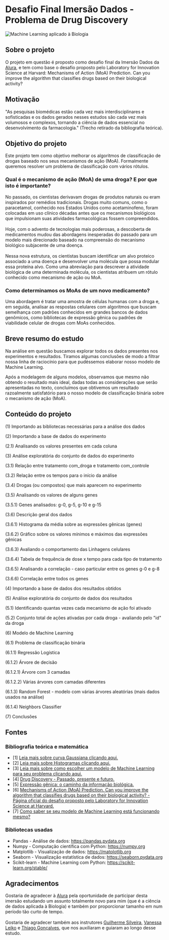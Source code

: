# Desafio Final Imersão Dados - Problema de Drug Discovery
![Machine Learning aplicado à Biologia](https://github.com/coderleonardo/imersao-dados-desafio-final/blob/main/Notebooks/Machine%20Learning%20aplicado%20%C3%A0%20Biologia.jpg?raw=true)

## Sobre o projeto
O projeto em questão é proposto como desafio final da Imersão Dados da [Alura](https://www.alura.com.br), e tem como base o desafio proposto pelo Laboratory for Innovation Science at Harvard: Mechanisms of Action (MoA) Prediction. Can you improve the algorithm that classifies drugs based on their biological activity?

## Motivação
"As pesquisas biomédicas estão cada vez mais interdisciplinares e sofisticadas e os dados gerados nesses estudos são cada vez mais volumosos e complexos, tornando a ciência de dados essencial no desenvolvimento da farmacologia." (Trecho retirado da bibliografia teórica).

## Objetivo do projeto
Este projeto tem como objetivo melhorar os algoritmos de classificação de drogas baseado nos seus mecanismos de ação (MoA). Formalmente queremos resolver um problema de classificação com vários rótulos.

### Qual é o mecanismo de ação (MoA) de uma droga? E por que isto é importante?

No passado, os cientistas derivavam drogas de produtos naturais ou eram inspirados por remédios tradicionais. Drogas muito comuns, como o paracetamol, conhecido nos Estados Unidos como acetaminofeno, foram colocadas em uso clínico décadas antes que os mecanismos biológicos que impulsionam suas atividades farmacológicas fossem compreendidos. 
<br><br>
Hoje, com o advento de tecnologias mais poderosas, a descoberta de medicamentos mudou das abordagens inesperadas do passado para um modelo mais direcionado baseado na compreensão do mecanismo biológico subjacente de uma doença. 
<br><br>
Nessa nova estrutura, os cientistas buscam identificar um alvo proteico associado a uma doença e desenvolver uma molécula que possa modular essa proteína alvo. Como uma abreviação para descrever a atividade biológica de uma determinada molécula, os cientistas atribuem um rótulo conhecido como mecanismo de ação ou MoA.

### Como determinamos os MoAs de um novo medicamento?

Uma abordagem é tratar uma amostra de células humanas com a droga e, em seguida, analisar as respostas celulares com algoritmos que buscam semelhança com padrões conhecidos em grandes bancos de dados genômicos, como bibliotecas de expressão gênica ou padrões de viabilidade celular de drogas com MoAs conhecidos.

## Breve resumo do estudo

Na análise em questão buscamos explorar todos os dados presentes nos experimentos e resultados. Tiramos algumas conclusões de modo a filtrar nossa linha de raciocínio para que pudéssemos elaborar nosso modelo de Machine Learning.

Após a modelagem de alguns modelos, observamos que mesmo não obtendo o resultado mais ideal, dadas todas as considerações que serão apresentadas no texto, concluímos que obtivemos um resultado razoalmente satisfatório para o nosso modelo de classificação binária sobre o mecanismo de ação (MoA).

## Conteúdo do projeto
(1) Importando as bibliotecas necessárias para a análise dos dados

(2) Importando a base de dados do experimento

(2.1) Analisando os valores presentes em cada coluna

(3) Análise exploratória do conjunto de dados do experimento

(3.1) Relação entre tratamento com_droga e tratamento com_controle

(3.2) Relação entre os tempos para o início da análise

(3.4) Drogas (ou compostos) que mais aparecem no experimento

(3.5) Analisando os valores de alguns genes

(3.5.1) Genes analisados: g-0, g-5, g-10 e g-15

(3.6) Descrição geral dos dados

(3.6.1) Histograma da média sobre as expressões gênicas (genes)

(3.6.2) Gráfico sobre os valores mínimos e máximos das expressões gênicas

(3.6.3) Avaliando o comportamento das Linhagens celulares

(3.6.4) Tabela de frequência de dose x tempo para cada 
tipo de tratamento

(3.6.5) Analisando a correlação - caso particular entre os genes g-0 e g-8

(3.6.6) Correlação entre todos os genes

(4) Importando a base de dados dos resultados obtidos

(5) Análise exploratória do conjunto de dados dos resultados

(5.1) Identificando quantas vezes cada mecanismo de ação foi ativado

(5.2) Conjunto total de ações ativadas por cada droga - avaliando pelo "id" da droga

(6) Modelo de Machine Learning

(6.1) Problema de classificação binária

(6.1.1) Regressão Logística

(6.1.2) Árvore de decisão

(6.1.2.1) Árvore com 3 camadas

(6.1.2.2) Várias árvores com camadas diferentes

(6.1.3) Random Forest - modelo com várias árvores aleatórias (mais dados usados na análise)

(6.1.4) Neighbors Classifier

(7) Conclusões

## Fontes
### Bibliografia teórica e matemática
  * [1] [Leia mais sobre curva Gaussiana clicando aqui.](https://www.inf.ufsc.br/~andre.zibetti/probabilidade/normal.html)
  * [2] [Leia mais sobre Histogramas clicando aqui.](https://www.alura.com.br/artigos/o-que-e-um-histograma?utm_source=gnarus&utm_medium=timeline)
  * [3] [Leia mais sobre como escolher um modelo de Machine Learning para seu problema clicando aqui.](https://scikit-learn.org/stable/tutorial/machine_learning_map/index.html)
  * [4] [Drug Discovery - Passado, presente e futuro.](https://docs.google.com/document/d/10EhrQBChlyYIcff3to7PrCQi5HcNk2r-zd2ZCKPtcz8/edit)
  * [5] [Expressão gênica: o caminho da informação biológica.](https://drive.google.com/file/d/1VNP08ffCiGD8cqaBkdHATWSX8Yxfm3dj/view?usp=sharing)
  * [6] [Mechanisms of Action (MoA) Prediction. Can you improve the algorithm that classifies drugs based on their biological activity? - Página oficial do desafio proposto pelo Laboratory for Innovation Science at Harvard.](https://www.kaggle.com/c/lish-moa)
  * [7] [Como saber se seu modelo de Machine Learning está funcionando mesmo?](https://paulovasconcellos.com.br/como-saber-se-seu-modelo-de-machine-learning-está-funcionando-mesmo-a5892f6468b)

### Bibliotecas usadas
  * Pandas - Análise de dados: https://pandas.pydata.org
  * Numpy - Computação científica com Python: https://numpy.org
  * Matplotlib - Visualização de dados: https://matplotlib.org
  * Seaborn - Visualização estatística de dados: https://seaborn.pydata.org
  * Scikit-learn - Machine Learning com Python: https://scikit-learn.org/stable/

## Agradecimentos
Gostaria de agradecer à [Alura](https://www.alura.com.br) pela oportunidade de participar desta imersão estudando um assunto totalmente novo para mim (que é a ciência de dados aplicada à Biologia) e também por proporcionar tamanho em num período tão curto de tempo.
<br><br>
Gostaria de agradecer também aos instrutores [Guilherme Silveira](https://www.linkedin.com/in/guilhermeazevedosilveira/), [Vanessa Leiko](https://www.linkedin.com/in/vanessa-leiko-oikawa-cardoso/) e [Thiago Gonçalves](https://www.linkedin.com/in/thiago-gonçalves-santos/), que nos auxiliaram e guiaram ao longo desse estudo.
